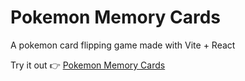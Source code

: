 # Pokemon Memory Cards

A pokemon card flipping game made with Vite + React

Try it out 👉 [Pokemon Memory Cards](https://pokemonmemcards.netlify.app/)

